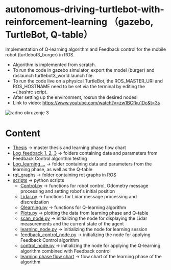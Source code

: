 # autonomous-driving-turtlebot-with-reinforcement-learning （gazebo, TurtleBot,  Q-table）
Implementation of Q-learning algorithm and Feedback control for the mobile robot (turtlebot3_burger) in ROS.

 * Algorithm is implemented from scratch.
 * To run the code in gazebo simulator, export the model (burger) and roslaunch turtlebot3_world.launch file.
 * To run the code live on a physical TurtleBot, the ROS_MASTER_URI and ROS_HOSTNAME need to be set via the terminal by editing the ~/.bashrc script.
 * After setting up the environment, rosrun the desired nodes!
 * Link to video: https://www.youtube.com/watch?v=zw1BCfku1Dc&t=3s

![radno okruzenje 3](https://user-images.githubusercontent.com/72970001/98345474-02e69500-2015-11eb-8552-9949ddae6cab.jpeg)

# Content
* [Thesis](Thesis) -> master thesis and learning phase flow chart
* [Log_feedback_1, 2, 3](Data) -> folders containing data and parameters from Feedback Control algorithm testing
* [Log_learning ...](Data) -> folder containing data and parameters from the learning phase, as well as the Q-table 
* [rqt_graphs](rqt_graphs) -> folder containing rqt graphs in ROS
* [scripts](scripts) -> python scripts
    * [Control.py](scripts/Control.py) -> functions for robot control, Odometry message processing and setting robot's initial position
    * [Lidar.py](scripts/Lidar.py) -> functions for Lidar message processing and discretization
    * [Qlearning.py](scripts/Qlearning.py) -> functions for Q-learning algorithm
    * [Plots.py](scripts/Plots.py) -> plotting the data from learning phase and Q-table
    * [scan_node.py](scripts/scan_node.py) -> initializing the node for displaying the Lidar measurements and the current state of the agent
    * [learning_node.py](scripts/learning_node.py) -> initializing the node for learning session
    * [feedback_control_node.py](scripts/feedback_control_node.py) -> initializing the node for applying Feedback Control algorithm
    * [control_node.py](scripts/control_node.py) -> initializing the node for applying the Q-learning algorithm combined with Feedback control
    * [learning phase flow chart](scripts/learning_phase_flow_chart.png) -> flow chart of the learning phase of the algorithm
    

